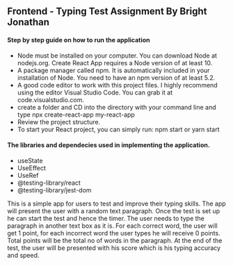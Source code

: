 <h2> Frontend - Typing Test Assignment By Bright Jonathan </h2>

<h4>Step by step guide on how to run the application</h4> 

<ul>
 <li> Node must be installed on your computer. You can download Node at nodejs.org. Create React App requires a Node version of at least 10. </li>
 <li> A package manager called npm. It is automatically included in your installation of Node. You need to have an npm version of at least 5.2. </li>
 <li> A good code editor to work with this project files. I highly recommend using the editor Visual Studio Code. You can grab it at code.visualstudio.com. </li>
 <li> create a folder and CD into the directory with your command line and type npx create-react-app my-react-app </li>
 <li> Review the project structure. </li>
 <li> To start your React project, you can simply run: npm start or yarn start </li>
</ul>

<h4> The libraries and dependecies used in implementing the application. </h4>
<ul>
  <li> useState </li>
  <li> UseEffect </li>
  <li> UseRef </li>
  <li>@testing-library/react </li>
  <li> @testing-library/jest-dom </li>
</ul>

This is a simple app for users to test and improve their typing skills. The app will present the user with a random text paragraph. Once the test is set up he can start the test and hence the timer. The user needs to type the paragraph in another text box as it is. For each correct word, the user will get 1 point, for each incorrect word the user types he will receive 0 points. Total points will be the total no of words in the paragraph. At the end of the test, the user will be presented with his score which is his typing accuracy and speed.
